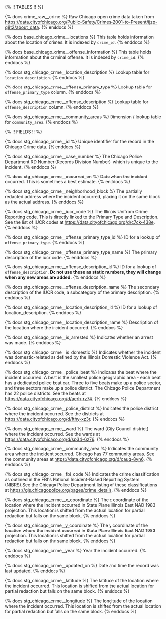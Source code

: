 {% !! TABLES !! %}

{% docs crime_raw__crime %}
Raw Chicago open crime data taken from <https://data.cityofchicago.org/Public-Safety/Crimes-2001-to-Present/ijzp-q8t2/about_data>.
{% enddocs %}

{% docs base_chicago_crime__locations %}
This table holds information about the location of crimes.  It is indexed by `crime_id`.
{% enddocs %}

{% docs base_chicago_crime__offense_information %}
This table holds information about the criminal offense.  It is indexed by `crime_id`.
{% enddocs %}

{% docs stg_chicago_crime__location_description %}
Lookup table for `location_description`.
{% enddocs %}

{% docs stg_chicago_crime__offense_primary_type %}
Lookup table for `offense_primary_type` column.
{% enddocs %}

{% docs stg_chicago_crime__offense_description %}
Lookup table for `offense_description` column.
{% enddocs %}

{% docs stg_chicago_crime__community_areas %}
Dimension / lookup table for `community_area`.
{% enddocs %}

{% !! FIELDS !! %}

{% docs stg_chicago_crime__id %}
Unique identifier for the record in the Chicago Crime data.
{% enddocs %}

{% docs stg_chicago_crime__case_number %}
The Chicago Police Department RD Number (Records Division Number), which is unique to the incident.
{% enddocs %}

{% docs stg_chicago_crime__occurred_on %}
Date when the incident occurred. This is sometimes a best estimate.
{% enddocs %}

{% docs stg_chicago_crime__neighborhood_block %}
The partially redacted address where the incident occurred, placing it on the same block as the actual address.
{% enddocs %}

{% docs stg_chicago_crime__iucr_code %}
The Illinois Unifrom Crime Reporting code. This is directly linked to the Primary Type and Description. See the list of IUCR codes at <https://data.cityofchicago.org/d/c7ck-438e>.
{% enddocs %}

{% docs stg_chicago_crime__offense_primary_type_id %}
ID for a lookup of `offense_primary_type`.
{% enddocs %}

{% docs stg_chicago_crime__offense_primary_type_name %}
The primary description of the iucr code.
{% enddocs %}

{% docs stg_chicago_crime__offense_description_id %}
ID for a lookup of `offense_description`.  **Do not use these as static numbers, they will change when any new areas are added.**
{% enddocs %}

{% docs stg_chicago_crime__offense_description_name %}
The secondary description of the IUCR code, a subcategory of the primary description.
{% enddocs %}

{% docs stg_chicago_crime__location_description_id %}
ID for a lookup of location_description.
{% enddocs %}

{% docs stg_chicago_crime__location_description_name %}
Description of the location where the incident occurred.
{% enddocs %}

{% docs stg_chicago_crime__is_arrested %}
Indicates whether an arrest was made.
{% enddocs %}

{% docs stg_chicago_crime__is_domestic %}
Indicates whether the incident was domestic-related as defined by the Illinois Domestic Violence Act.
{% enddocs %}

{% docs stg_chicago_crime__police_beat %}
Indicates the beat where the incident occurred. A beat is the smallest police geographic area - each beat has a dedicated police beat car. Three to five beats make up a police sector, and three sectors make up a police district. The Chicago Police Department has 22 police districts.
See the beats at <https://data.cityofchicago.org/d/aerh-rz74>.
{% enddocs %}

{% docs stg_chicago_crime__police_district %}
Indicates the police district where the incident occurred. See the districts at <https://data.cityofchicago.org/d/fthy-xz3r>.
{% enddocs %}

{% docs stg_chicago_crime__ward %}
The ward (City Council district) where the incident occurred. See the wards at <https://data.cityofchicago.org/d/sp34-6z76>.
{% enddocs %}

{% docs stg_chicago_crime__community_area %}
Indicates the community area where the incident occurred. Chicago has 77 community areas.
See the community areas at <https://data.cityofchicago.org/d/cauq-8yn6>.
{% enddocs %}

{% docs stg_chicago_crime__fbi_code %}
Indicates the crime classification as outlined in the FBI's National Incident-Based Reporting System (NIBRS).See the Chicago Police Department listing of these classifications at <https://gis.chicagopolice.org/pages/crime_details>.
{% enddocs %}

{% docs stg_chicago_crime__x_coordinate %}
The x coordinate of the location where the incident occurred in State Plane Illinois East NAD 1983 projection. This location is shifted from the actual location for partial redaction but falls on the same block.
{% enddocs %}

{% docs stg_chicago_crime__y_coordinate %}
The y coordinate of the location where the incident occurred in State Plane Illinois East NAD 1983 projection. This location is shifted from the actual location for partial redaction but falls on the same block.
{% enddocs %}

{% docs stg_chicago_crime__year %}
Year the incident occurred.
{% enddocs %}

{% docs stg_chicago_crime__updated_on %}
Date and time the record was last updated.
{% enddocs %}

{% docs stg_chicago_crime__latitude %}
The latitude of the location where the incident occurred. This location is shifted from the actual location for partial redaction but falls on the same block.
{% enddocs %}

{% docs stg_chicago_crime__longitude %}
The longitude of the location where the incident occurred. This location is shifted from the actual location for partial redaction but falls on the same block.
{% enddocs %}
